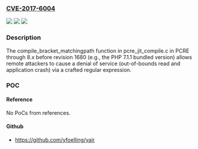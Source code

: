 ### [CVE-2017-6004](https://cve.mitre.org/cgi-bin/cvename.cgi?name=CVE-2017-6004)
![](https://img.shields.io/static/v1?label=Product&message=n%2Fa&color=blue)
![](https://img.shields.io/static/v1?label=Version&message=n%2Fa&color=blue)
![](https://img.shields.io/static/v1?label=Vulnerability&message=n%2Fa&color=brighgreen)

### Description

The compile_bracket_matchingpath function in pcre_jit_compile.c in PCRE through 8.x before revision 1680 (e.g., the PHP 7.1.1 bundled version) allows remote attackers to cause a denial of service (out-of-bounds read and application crash) via a crafted regular expression.

### POC

#### Reference
No PoCs from references.

#### Github
- https://github.com/yfoelling/yair

